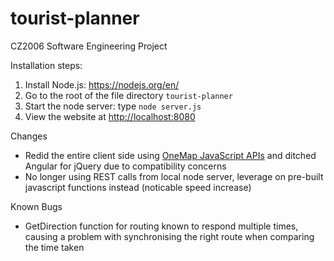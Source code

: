# tourist-planner
CZ2006 Software Engineering Project

Installation steps:

1. Install Node.js: https://nodejs.org/en/
2. Go to the root of the file directory `tourist-planner`
3. Start the node server: type `node server.js`
4. View the website at [http://localhost:8080](http://localhost:8080)

Changes
- Redid the entire client side using [OneMap JavaScript APIs](http://www.onemap.sg/API/Help/) and ditched Angular for jQuery due to compatibility concerns
- No longer using REST calls from local node server, leverage on pre-built javascript functions instead (noticable speed increase)

Known Bugs
- GetDirection function for routing known to respond multiple times, causing a problem with synchronising the right route when comparing the time taken
